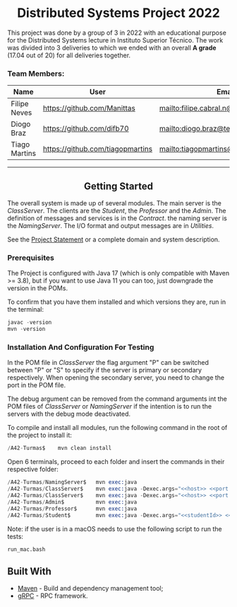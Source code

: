 <h1 align="center">Distributed Systems Project 2022</h1>

This project was done by a group of 3 in 2022 with an educational purpose for the Distributed Systems lecture in Instituto Superior Técnico. The work was divided into 3 deliveries to which we ended with an overall **A grade** (17.04 out of 20) for all deliveries together.

### Team Members:


| Name          | User                               | Email                                       |
|---------------|------------------------------------|---------------------------------------------|
| Filipe Neves  | <https://github.com/Manittas>      | <mailto:filipe.cabral.n@tecnico.ulisboa.pt> |
| Diogo Braz    | <https://github.com/difb70>        | <mailto:diogo.braz@tecnico.ulisboa.pt>      |
| Tiago Martins | <https://github.com/tiagopmartins> | <mailto:tiagopmartins@tecnico.ulisboa.pt>   |

--------------------------------


<h2 align="center">Getting Started</h2>

The overall system is made up of several modules. The main server is the _ClassServer_. The clients are the _Student_,
the _Professor_ and the _Admin_. The definition of messages and services is in the _Contract_. the naming server 
is the _NamingServer_. The I/O format and output messages are in _Utilities_.

See the [Project Statement](https://github.com/tecnico-distsys/Turmas) or a complete domain and system description.

### Prerequisites

The Project is configured with Java 17 (which is only compatible with Maven >= 3.8), but if you want to use Java 11 you
can too, just downgrade the version in the POMs.

To confirm that you have them installed and which versions they are, run in the terminal:

```s
javac -version
mvn -version
```

### Installation And Configuration For Testing

In the POM file in _ClassServer_ the flag argument "P" can be switched between "P" or "S" to specify if the server is primary or secondary respectively. When opening the secondary server, you need to change the port in the POM file.

The debug argument can be removed from the command arguments int the POM files of _ClassServer_ or _NamingServer_ if the intention is to run the servers with the debug mode deactivated.

To compile and install all modules, run the following command in the root of the project to install it:

```s
/A42-Turmas$    mvn clean install
```

Open 6 terminals, proceed to each folder and insert the commands in their respective folder:

```s
/A42-Turmas/NamingServer$   mvn exec:java
/A42-Turmas/ClassServer$    mvn exec:java -Dexec.args="<<host>> <<port for server P>> P <<debug flag if wanted>>"
/A42-Turmas/ClassServer$    mvn exec:java -Dexec.args="<<host>> <<port for server S>> S <<debug flag if wanted>>"
/A42-Turmas/Admin$          mvn exec:java
/A42-Turmas/Professor$      mvn exec:java    
/A42-Turmas/Student$        mvn exec:java -Dexec.args="<<studentId>> <<studentName>>"
```

Note: if the user is in a macOS needs to use the following script to run the tests:

```s
run_mac.bash
```

## Built With

* [Maven](https://maven.apache.org/) - Build and dependency management tool;
* [gRPC](https://grpc.io/) - RPC framework.
